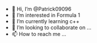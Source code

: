 - 👋 Hi, I’m @Patrick09096
- 👀 I’m interested in Formula 1
- 🌱 I’m currently learning c++
- 💞️ I’m looking to collaborate on ...
- 📫 How to reach me ...

<!---
Patrick09096/Patrick09096 is a ✨ special ✨ repository because its `README.md` (this file) appears on your GitHub profile.
You can click the Preview link to take a look at your changes.
--->
